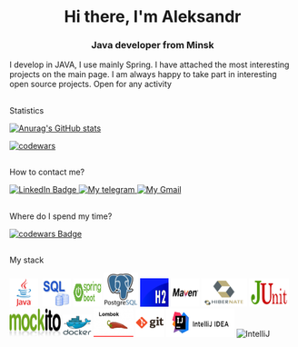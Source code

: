 <h1 align="center">Hi there, I'm Aleksandr</a> 
<h3 align="center">Java developer from Minsk</h3>



  <h align="center">I develop in JAVA, I use mainly Spring. I have attached the most interesting projects on the main page. I am always happy to take part in interesting open source projects. Open for any activity</h>
  
  ##
  
 Statistics

[![Anurag's GitHub stats](https://github-readme-stats.vercel.app/api?username=ushniihk)](https://github.com/ushniihk/github-readme-stats)

[![codewars](https://www.codewars.com/users/ushniihk/badges/large)](https://www.codewars.com/users/ushniihk) 


##


How to contact me?
<div id="badges">
  <a href="https://www.linkedin.com/in/aleksandr-borisevich/">
    <img src="https://img.shields.io/badge/LinkedIn-blue?logo=linkedin&logoColor=white" alt="LinkedIn Badge"/>
  </a>
  <a href="https://t.me/ushniihk">
    <img src="https://img.shields.io/badge/-telegram-red?color=white&logo=telegram&logoColor=black" alt="My telegram"/>
</a>
<a href="mailto:ushniihk@yandex.ru">
    <img src="https://img.shields.io/badge/-Gmail-red?color=white&logo=Gmail&logoColor=red" alt="My Gmail"/>
</a>
  </div>
   
   ##
   
   
  Where do I spend my time?
  <div id="badges">
  <a href="https://www.codewars.com/users/ushniihk">
    <img src="https://img.shields.io/badge/codewars-red?style=for-the-badge&logo=codewars&logoColor=white" alt="codewars Badge"/>
  </a>
</div>

##

My stack
<div>
  <img src="https://github.com/devicons/devicon/blob/master/icons/java/java-original-wordmark.svg" title="Java" alt="Java" width="50" height="50"/>&nbsp;
  <img src="https://github.com/gorden73/gorden73/blob/main/SQL_icon.jpg" title="SQL" alt="SQL" width="50" height="50"/>
  <img src="https://github.com/gorden73/gorden73/blob/main/Spring_boot_icon.jpeg" title="Spring Boot" alt="Spring Boot" width="50" height="50"/>
  <img src="https://github.com/devicons/devicon/blob/master/icons/postgresql/postgresql-original-wordmark.svg?raw=true" title="PostgreSQL" alt="PostgreSQL" width="60" height="60"/>
  <img src="https://github.com/gorden73/gorden73/blob/main/H2_database_logo.png" title="H2" alt="H2" width="50" height="50"/>
  <img src="https://github.com/gorden73/gorden73/blob/main/Maven_logo.png" title="Maven" alt="Maven" width="50" height="50"/>
  <img src="https://github.com/gorden73/gorden73/blob/main/Hibernate_logo.gif" title="Hibernate" alt="Hibernate" width="80" height="50"/>
  <img src="https://github.com/gorden73/gorden73/blob/main/JUnit_logo.png" title="JUnit" alt="JUnit" width="70" height="50"/>
  <img src="https://github.com/gorden73/gorden73/blob/main/Mockito_Logo.png" title="Mockito" alt="Mockito" width="90" height="50"/>
  <img src="https://github.com/devicons/devicon/blob/master/icons/docker/docker-original-wordmark.svg?raw=true" title="Docker" alt="Docker" width="50" height="40"/>
  <img src="https://github.com/gorden73/gorden73/blob/main/Lombok_logo.png" title="Lombok" alt="Lombok" width="70" height="50"/>
  <img src="https://github.com/devicons/devicon/blob/master/icons/git/git-original-wordmark.svg?raw=true" title="Git" alt="Git" width="50" height="50"/>
  <img src="https://github.com/gorden73/gorden73/blob/main/IntelliJ_IDEA_logo.png" title="IntelliJ" alt="IntelliJ" width="120" height="50"/>
    <img src="https://steemitimages.com/p/4PYjjVwJ1UdtHENJWHxGHF3yWWpTyUsYFt9JmikQYbzmcjqJL1UdB1z4kx3zeT73MDNztTDLqLhpzjnCMRD1LaghqPbwZZjQnjXMtBeTgsx?format=match&mode=fit&width=1280" title="IntelliJ" alt="IntelliJ" width="150" height="80"/>

</div>

</div>

